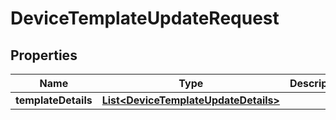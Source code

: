 

# DeviceTemplateUpdateRequest


## Properties

Name | Type | Description | Notes
------------ | ------------- | ------------- | -------------
**templateDetails** | [**List&lt;DeviceTemplateUpdateDetails&gt;**](DeviceTemplateUpdateDetails.md) |  |  [optional]




